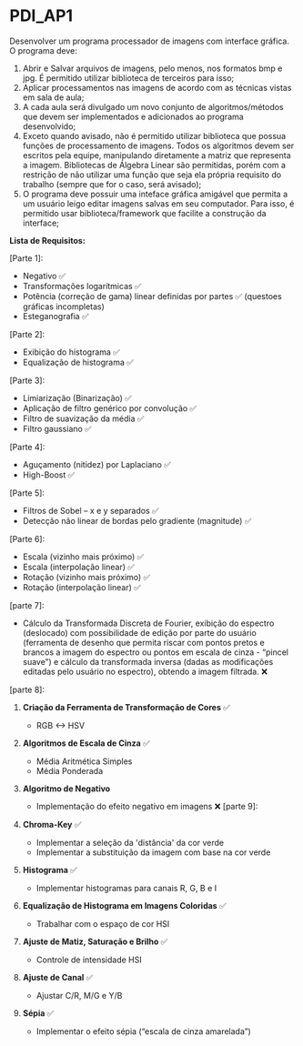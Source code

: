 # PDI_AP1

Desenvolver um programa processador de imagens com interface gráfica. O programa deve:

1. Abrir e Salvar arquivos de imagens, pelo menos, nos formatos bmp e jpg. É permitido utilizar biblioteca de terceiros para isso;
2. Aplicar processamentos nas imagens de acordo com as técnicas vistas em sala de aula;
3. A cada aula será divulgado um novo conjunto de algoritmos/métodos que devem ser implementados e adicionados ao programa desenvolvido;
4. Exceto quando avisado, não é permitido utilizar biblioteca que possua funções de processamento de imagens. Todos os algoritmos devem ser escritos pela equipe, manipulando diretamente a matriz que representa a imagem. Bibliotecas de Álgebra Linear são permitidas, porém com a restrição de não utilizar uma função que seja ela própria requisito do trabalho (sempre que for o caso, será avisado);
5. O programa deve possuir uma inteface gráfica amigável que permita a um usuário leigo editar imagens salvas em seu computador. Para isso, é permitido usar biblioteca/framework que facilite a construção da interface;


**Lista de Requisitos:**

[Parte 1]:

- Negativo ✅
- Transformações logarítmicas ✅
- Potência (correção de gama) linear definidas por partes ✅ (questoes gráficas incompletas)
- Esteganografia ✅

[Parte 2]:

- Exibição do histograma ✅
- Equalização de histograma ✅

[Parte 3]:

- Limiarização (Binarização) ✅
- Aplicação de filtro genérico por convolução ✅
- Filtro de suavização da média ✅
- Filtro gaussiano ✅

[Parte 4]:

- Aguçamento (nitidez) por Laplaciano ✅
- High-Boost ✅


[Parte 5]:

- Filtros de Sobel – x e y separados ✅
- Detecção não linear de bordas pelo gradiente (magnitude) ✅

[Parte 6]:

- Escala (vizinho mais próximo) ✅
- Escala (interpolação linear) ✅
- Rotação (vizinho mais próximo) ✅
- Rotação (interpolação linear) ✅

[parte 7]:

- Cálculo da Transformada Discreta de Fourier, exibição do espectro (deslocado) com possibilidade de edição por parte do usuário (ferramenta de desenho que permita riscar com pontos pretos e brancos a imagem do espectro ou pontos em escala de cinza - “pincel suave”) e cálculo da transformada inversa (dadas as modificações editadas pelo usuário no espectro), obtendo a imagem filtrada. ❌

[parte 8]:
1. **Criação da Ferramenta de Transformação de Cores** ✅
   - RGB <-> HSV

2. **Algoritmos de Escala de Cinza** ✅
   - Média Aritmética Simples 
   - Média Ponderada

3. **Algoritmo de Negativo**
   - Implementação do efeito negativo em imagens ❌
[parte 9]:
1. **Chroma-Key** ✅
   - Implementar a seleção da 'distância' da cor verde
   - Implementar a substituição da imagem com base na cor verde

2. **Histograma** ✅
   - Implementar histogramas para canais R, G, B e I

3. **Equalização de Histograma em Imagens Coloridas** ✅
   - Trabalhar com o espaço de cor HSI

4. **Ajuste de Matiz, Saturação e Brilho** ✅
   - Controle de intensidade HSI

5. **Ajuste de Canal** ✅
   - Ajustar C/R, M/G e Y/B

6. **Sépia** ✅
   - Implementar o efeito sépia (“escala de cinza amarelada”)  
